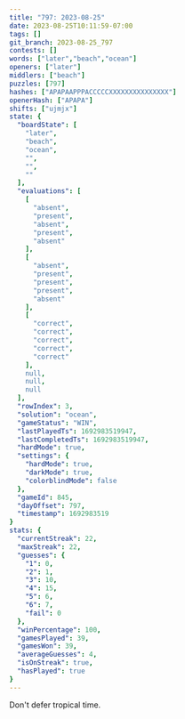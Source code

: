 ```yaml
---
title: "797: 2023-08-25"
date: 2023-08-25T10:11:59-07:00
tags: []
git_branch: 2023-08-25_797
contests: []
words: ["later","beach","ocean"]
openers: ["later"]
middlers: ["beach"]
puzzles: [797]
hashes: ["APAPAAPPPACCCCCXXXXXXXXXXXXXXX"]
openerHash: ["APAPA"]
shifts: ["ujmjx"]
state: {
  "boardState": [
    "later",
    "beach",
    "ocean",
    "",
    "",
    ""
  ],
  "evaluations": [
    [
      "absent",
      "present",
      "absent",
      "present",
      "absent"
    ],
    [
      "absent",
      "present",
      "present",
      "present",
      "absent"
    ],
    [
      "correct",
      "correct",
      "correct",
      "correct",
      "correct"
    ],
    null,
    null,
    null
  ],
  "rowIndex": 3,
  "solution": "ocean",
  "gameStatus": "WIN",
  "lastPlayedTs": 1692983519947,
  "lastCompletedTs": 1692983519947,
  "hardMode": true,
  "settings": {
    "hardMode": true,
    "darkMode": true,
    "colorblindMode": false
  },
  "gameId": 845,
  "dayOffset": 797,
  "timestamp": 1692983519
}
stats: {
  "currentStreak": 22,
  "maxStreak": 22,
  "guesses": {
    "1": 0,
    "2": 1,
    "3": 10,
    "4": 15,
    "5": 6,
    "6": 7,
    "fail": 0
  },
  "winPercentage": 100,
  "gamesPlayed": 39,
  "gamesWon": 39,
  "averageGuesses": 4,
  "isOnStreak": true,
  "hasPlayed": true
}
---
```

<!-- more -->
Don't defer tropical time. 
